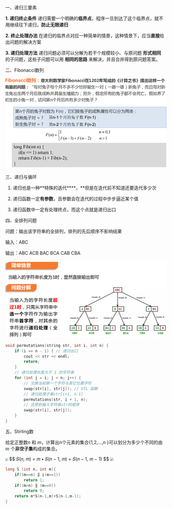 一、递归三要素

**1. 递归终止条件** 递归需要一个明确的**临界点**，程序一旦到达了这个临界点，就不用继续往下递归，**防止无限递归**

**2. 终止处理办法** 在递归的临界点对应一种简单的情景，这种情景下，应当**直接**给出问题的解决方案

**3. 递归处理方法** 递归问题必须可以分解为若干个规模较小、与原问题 **形式相同** 的子问题，这些子问题可以用 **相同的思路** 来解决，并且合并得到原问题答案。



二、Fibonacci数列

![](../../resource/Fibonacci数列.png)



三、递归与循环

1. 递归也是一种**特殊的迭代****，**但是在迭代前不知道还要迭代多少次

2. 递归函数一定**有参数**，且参数会在迭代的过程中步步逼近某个值

3. 递归函数中一定有处理终点，而这个点就是递归出口



四、全排列问题

问题：输出该字符串的全排列，排列的先后顺序不影响结果

输入：ABC

输出：ABC ACB BAC BCA CAB CBA

<img src="../../resource/全排列问题.png" style="zoom:67%;" />

```c++
void permutations(string str, int i, int n) {
    if (i == n - 1) { // 递归出口
    	cout << str << endl;
    	return; 
    }
    // 递归处理长度大于 1 的字符串
    for (int j = i; j < n; j++) {
        // 交换当前第一个字符与其它位置字符
        swap(str[i], str[j]); // STL 函数
        // 递归处理子串str[i+1, n-1]
        permutations(str, i + 1, n);
        // 还原到输入字符串str的顺序
        swap(str[i], str[j]);
	}
}
```



五、Stirling数

给定正整数*n* 和 *m*，计算出*n*个元素的集合{1,2,…,*n* }可以划分为多少个不同的由 *m* 个**非空子集**构成的集合。

<img src="../../resource/Stirling数.png" style="zoom:50%;" />
$$
𝑆(𝑛, 𝑚) = 𝑚 ∗ 𝑆(𝑛 − 1, 𝑚) + 𝑆(𝑛 − 1, 𝑚 − 1)
$$
<img src="../../resource/Stirling数-1.png" style="zoom:63%;" />

```c++
long S (int n, int m){
    if((m==n) ‖ i(m==1)) 
    	return 1;
    if((m>n) ‖ (m==0)) 
    	return 0;
    return m*S(n-1,m)+S(n-1,m-1);
}
```

